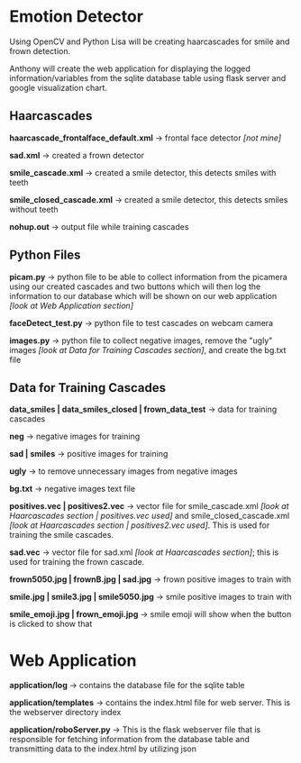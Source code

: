# Emotion Detector

Using OpenCV and Python Lisa will be creating haarcascades for smile and frown detection.

Anthony will create the web application for displaying the logged information/variables from the sqlite database table using flask server and google visualization chart.

## Haarcascades

**haarcascade_frontalface_default.xml** -> frontal face detector *[not mine]*

**sad.xml** -> created a frown detector

**smile_cascade.xml** -> created a smile detector, this detects smiles with teeth

**smile_closed_cascade.xml** -> created a smile detector, this detects smiles without teeth

**nohup.out** -> output file while training cascades

## Python Files

**picam.py** -> python file to be able to collect information from the picamera using our created cascades and two buttons which will then log the information to our database which will be shown on our web application *[look at Web Application section]*

**faceDetect_test.py** -> python file to test cascades on webcam camera

**images.py** -> python file to collect negative images, remove the "ugly" images *[look at Data for Training Cascades section]*, and create the bg.txt file

## Data for Training Cascades

**data_smiles | data_smiles_closed | frown_data_test** -> data for training cascades

**neg** -> negative images for training

**sad | smiles** -> positive images for training

**ugly** -> to remove unnecessary images from negative images

**bg.txt** -> negative images text file

**positives.vec | positives2.vec** -> vector file for smile_cascade.xml *[look at Haarcascades section | positives.vec used]* and smile_closed_cascade.xml *[look at Haarcascades section | positives2.vec used]*. This is used for training the smile cascades.

**sad.vec** -> vector file for sad.xml *[look at Haarcascades section]*; this is used for training the frown cascade.

**frown5050.jpg | frownB.jpg | sad.jpg** -> frown positive images to train with

**smile.jpg | smile3.jpg | smile5050.jpg** -> smile positive images to train with

**smile_emoji.jpg | frown_emoji.jpg** -> smile emoji will show when the button is clicked to show that

# Web Application

**application/log** -> contains the database file for the sqlite table

**application/templates** -> contains the index.html file for web server. This is the webserver directory index

**application/roboServer.py** -> This is the flask webserver file that is responsible for fetching information from the database table and transmitting data to the index.html by utilizing json
